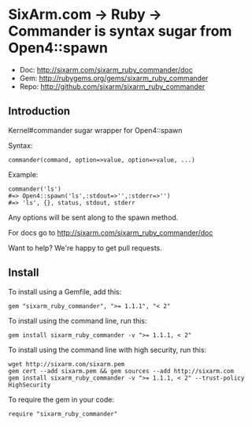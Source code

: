 # SixArm.com → Ruby → <br> Commander is syntax sugar from Open4::spawn

* Doc: <http://sixarm.com/sixarm_ruby_commander/doc>
* Gem: <http://rubygems.org/gems/sixarm_ruby_commander>
* Repo: <http://github.com/sixarm/sixarm_ruby_commander>
<!--HEADER-SHUT-->


## Introduction

Kernel#commander sugar wrapper for Open4::spawn

Syntax:

    commander(command, option=>value, option=>value, ...)

Example:

    commander('ls')
    #=> Open4::spawn('ls',:stdout=>'',:stderr=>'')
    #=> 'ls', {}, status, stdout, stderr

Any options will be sent along to the spawn method.

For docs go to <http://sixarm.com/sixarm_ruby_commander/doc>

Want to help? We're happy to get pull requests.


<!--INSTALL-OPEN-->

## Install

To install using a Gemfile, add this:

    gem "sixarm_ruby_commander", ">= 1.1.1", "< 2"

To install using the command line, run this:

    gem install sixarm_ruby_commander -v ">= 1.1.1, < 2"

To install using the command line with high security, run this:

    wget http://sixarm.com/sixarm.pem
    gem cert --add sixarm.pem && gem sources --add http://sixarm.com
    gem install sixarm_ruby_commander -v ">= 1.1.1, < 2" --trust-policy HighSecurity

To require the gem in your code:

    require "sixarm_ruby_commander"

<!--INSTALL-SHUT-->
